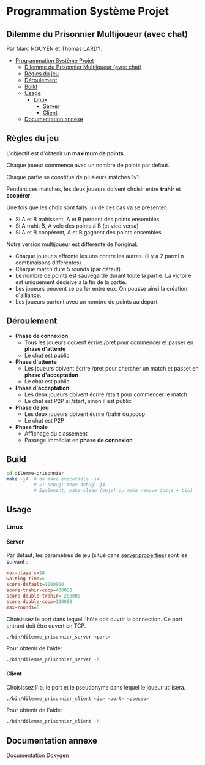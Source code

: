 # Programmation Système Projet

## Dilemme du Prisonnier Multijoueur (avec chat)

Par Marc NGUYEN et Thomas LARDY.

- [Programmation Système Projet](#programmation-système-projet)
  - [Dilemme du Prisonnier Multijoueur (avec chat)](#dilemme-du-prisonnier-multijoueur-avec-chat)
  - [Règles du jeu](#règles-du-jeu)
  - [Déroulement](#déroulement)
  - [Build](#build)
  - [Usage](#usage)
    - [Linux](#linux)
      - [Server](#server)
      - [Client](#client)
  - [Documentation annexe](#documentation-annexe)

## Règles du jeu

L'objectif est d'obtenir **un maximum de points**.

Chaque joueur commence avec un nombre de points par défaut.

Chaque partie se constitue de plusieurs matches 1v1.

Pendant ces matches, les deux joueurs doivent choisir entre **trahir** et
**coopérer**.

Une fois que les choix sont faits, un de ces cas va se présenter:

- Si A et B trahissent, A et B perdent des points ensembles
- Si A trahit B, A vole des points à B (et vice versa)
- Si A et B coopèrent, A et B gagnent des points ensembles

Notre version multijoueur est différente de l'original:

- Chaque joueur s'affronte les uns contre les autres. (Il y a 2 parmi n combinaisons différentes)
- Chaque match dure 5 rounds (par défaut)
- Le nombre de points est sauvegardé durant toute la partie. La victoire est uniquement décisive à la fin de la partie.
- Les joueurs peuvent se parler entre eux. On pousse ainsi la création d'alliance.
- Les joueurs partent avec un nombre de points au départ.

## Déroulement

- **Phase de connexion**
  - Tous les joueurs doivent écrire /pret pour commencer et passer en **phase d'attente**
  - Le chat est public
- **Phase d'attente**
  - Les joueurs doivent écrire /pret pour chercher un match et passet en **phase d'acceptation**
  - Le chat est public
- **Phase d'acceptation**
  - Les deux joueurs doivent écrire /start pour commencer le match
  - Le chat est P2P si /start, sinon il est public
- **Phase de jeu**
  - Les deux joueurs doivent écrire /trahir ou /coop
  - Le chat est P2P
- **Phase finale**
  - Affichage du classement
  - Passage immédiat en **phase de connexion**

## Build

```bash
cd dilemme-prisonnier
make -j4  # ou make executable -j4
          # Si debug: make debug -j4
          # Egalement, make clean (objs) ou make remove (objs + bin)
```

## Usage

### Linux

#### Server

Par défaut, les paramètres de jeu (situé dans [server.properties](./bin/server.properties)) sont les suivant :

```ini
max-players=24
waiting-time=5
score-default=1000000
score-trahir-coop=400000
score-double-trahir=-200000
score-double-coop=100000
max-rounds=5
```

Choisissez le port dans lequel l'hôte doit ouvrir la connection.
Ce port entrant doit être ouvert en TCP.

```sh
./bin/dilemme_prisonnier_server <port>
```

Pour obtenir de l'aide:

```sh
./bin/dilemme_prisonnier_server -h
```

#### Client

Choisissez l'ip, le port et le pseudonyme dans lequel le joueur utilisera.

```sh
./bin/dilemme_prisonnier_client <ip> <port> <pseudo>
```

Pour obtenir de l'aide:

```sh
./bin/dilemme_prisonnier_client -h
```

## Documentation annexe

[Documentation Doxygen](http://marc.nguyen.gitlab.emse.fr/projets6-marcnguyen-thomaslardy/)
